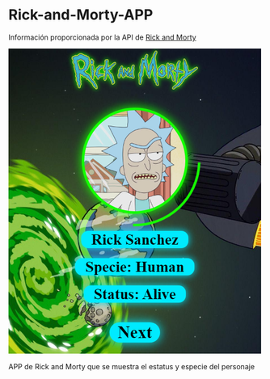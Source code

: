 # Rick-and-Morty-APP

Información proporcionada por la API de [Rick and Morty](https://rickandmortyapi.com)

![Mobile](https://github.com/Ismael-18/Rick-and-Morty-APP/blob/master/src/img/Mobile.png?raw=true)



APP de Rick and Morty que se muestra el estatus y especie del personaje
